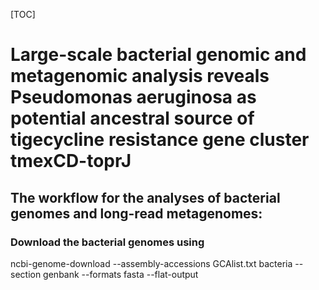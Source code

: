 [TOC]
# Large-scale bacterial genomic and metagenomic analysis reveals Pseudomonas aeruginosa as potential ancestral source of tigecycline resistance gene cluster tmexCD-toprJ

## The workflow for the analyses of bacterial genomes and long-read metagenomes:

### Download the bacterial genomes using 
ncbi-genome-download --assembly-accessions GCAlist.txt bacteria --section genbank --formats fasta --flat-output
